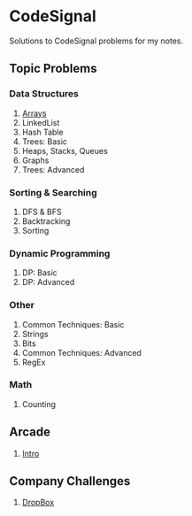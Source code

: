 # CodeSignal

Solutions to CodeSignal problems for my notes.

## Topic Problems

### Data Structures

1. [Arrays]
2. LinkedList
3. Hash Table
4. Trees: Basic
5. Heaps, Stacks, Queues
6. Graphs
7. Trees: Advanced

### Sorting & Searching

1. DFS & BFS
2. Backtracking
3. Sorting

### Dynamic Programming

1. DP: Basic
2. DP: Advanced

### Other

1. Common Techniques: Basic
2. Strings
3. Bits
4. Common Techniques: Advanced
5. RegEx

### Math

1. Counting

## Arcade

1. [Intro]

## Company Challenges

1. [DropBox]

[//]: # "These are reference links used in the body of this note and get stripped out when the markdown processor does its job. There is no need to format nicely because it shouldn't be seen. Thanks SO - http://stackoverflow.com/questions/4823468/store-comments-in-markdown-syntax"
[arrays]: https://github.com/dehanz13/codesignal/tree/master/arrays
[intro]: https://github.com/dehanz13/codesignal/tree/master/arcade/intro
[the core]: https://github.com/dehanz13/codesignal/tree/master/arcade/the-core
[databases]: https://github.com/dehanz13/codesignal/tree/master/arcade/databases
[python]: https://github.com/dehanz13/codesignal/tree/master/arcade/python
[graphs]: https://github.com/dehanz13/codesignal/tree/master/arcade/graphs
[dropbox]: https://github.com/dehanz13/codesignal/tree/master/company-challenges/DropBox
